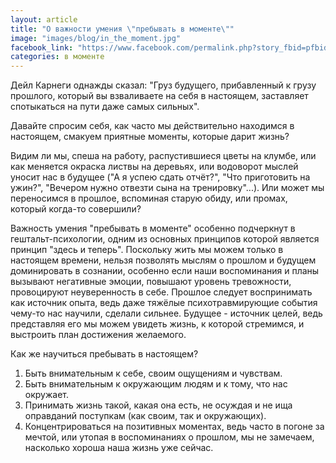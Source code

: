 ```yaml
---
layout: article
title: "О важности умения \"пребывать в моменте\""
image: "images/blog/in_the_moment.jpg"
facebook_link: "https://www.facebook.com/permalink.php?story_fbid=pfbid0zzgKVBspCF3qKUuxDt4q6hn3AXiJZxCtMNoezPGbYBYSY2sTbE1tgVhhghfb2WCxl&id=100090928022478"
categories: в моменте
---
```


Дейл Карнеги однажды сказал: "Груз будущего, прибавленный к грузу прошлого, который вы взваливаете на себя в настоящем, заставляет спотыкаться на пути даже самых сильных".

<!--more-->

Давайте спросим себя, как часто мы действительно находимся в настоящем, смакуем приятные моменты, которые дарит жизнь?

Видим ли мы, спеша на работу, распустившиеся цветы на клумбе, или как меняется окраска листвы на деревьях, или водоворот мыслей уносит нас в будущее ("А я успею сдать отчёт?", "Что приготовить на ужин?", "Вечером нужно отвезти сына на тренировку"...). Или может мы переносимся в прошлое, вспоминая старую обиду, или промах, который когда-то совершили?

Важность умения "пребывать в моменте" особенно подчеркнут в гештальт-психологии, одним из основных принципов которой является принцип "здесь и теперь". Поскольку жить мы можем только в настоящем времени, нельзя позволять мыслям о прошлом и будущем доминировать в сознании, особенно если наши воспоминания и планы вызывают негативные эмоции, повышают уровень тревожности, провоцируют неуверенность в себе. Прошлое следует воспринимать как источник опыта, ведь даже тяжёлые психотравмирующие события чему-то нас научили, сделали сильнее. Будущее - источник целей, ведь представляя его мы можем увидеть жизнь, к которой стремимся, и выстроить план достижения желаемого.

Как же научиться пребывать в настоящем?

1. Быть внимательным к себе, своим ощущениям и чувствам.
2. Быть внимательным к окружающим людям и к тому, что нас окружает.
3. Принимать жизнь такой,  какая она есть, не осуждая и не ища оправданий поступкам (как своим, так и окружающих).
4. Концентрироваться на позитивных моментах, ведь часто в погоне за мечтой, или утопая в воспоминаниях о прошлом, мы не замечаем, насколько хороша наша жизнь уже сейчас.